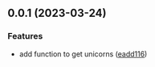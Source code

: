## 0.0.1 (2023-03-24)

### Features

- add function to get unicorns ([eadd116](https://github.com/far-lock/far-lock/commit/eadd1164f3e46145d03763f6c29152099fbe565f))
